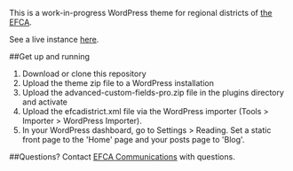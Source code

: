 This is a work-in-progress WordPress theme for regional districts of [the EFCA](https://efca.org/explore).

See a live instance [here](https://west.efcadistrict.org).

##Get up and running
1. Download or clone this repository
2. Upload the theme zip file to a WordPress installation
3. Upload the advanced-custom-fields-pro.zip file in the plugins directory and activate
4. Upload the efcadistrict.xml file via the WordPress importer (Tools > Importer > WordPress Importer).
5. In your WordPress dashboard, go to Settings > Reading. Set a static front page to the 'Home' page and your posts page to 'Blog'.

##Questions?
Contact [EFCA Communications](mailto:communications@efca.org) with questions.
